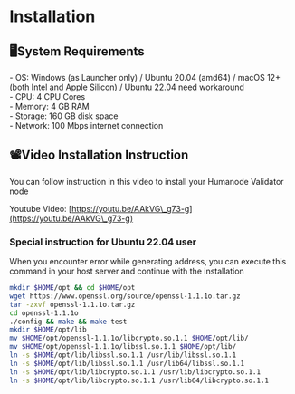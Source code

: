 # Installation

## 🖥️System Requirements

\- OS: Windows (as Launcher only) / Ubuntu 20.04 (amd64) / macOS 12+ (both Intel and Apple Silicon) / Ubuntu 22.04 need workaround \
\- CPU: 4 CPU Cores \
\- Memory: 4 GB RAM \
\- Storage: 160 GB disk space \
\- Network: 100 Mbps internet connection

## 📽️Video Installation Instruction

You can follow instruction in this video to install your Humanode Validator node

Youtube Video: [https://youtu.be/AAkVG\_g73-g](https://youtu.be/AAkVG\_g73-g)

### Special instruction for Ubuntu 22.04 user

When you encounter error while generating address, you can execute this command in your host server and continue with the installation

```sh
mkdir $HOME/opt && cd $HOME/opt
wget https://www.openssl.org/source/openssl-1.1.1o.tar.gz
tar -zxvf openssl-1.1.1o.tar.gz
cd openssl-1.1.1o
./config && make && make test
mkdir $HOME/opt/lib
mv $HOME/opt/openssl-1.1.1o/libcrypto.so.1.1 $HOME/opt/lib/
mv $HOME/opt/openssl-1.1.1o/libssl.so.1.1 $HOME/opt/lib/
ln -s $HOME/opt/lib/libssl.so.1.1 /usr/lib/libssl.so.1.1
ln -s $HOME/opt/lib/libssl.so.1.1 /usr/lib64/libssl.so.1.1
ln -s $HOME/opt/lib/libcrypto.so.1.1 /usr/lib/libcrypto.so.1.1
ln -s $HOME/opt/lib/libcrypto.so.1.1 /usr/lib64/libcrypto.so.1.1
```
